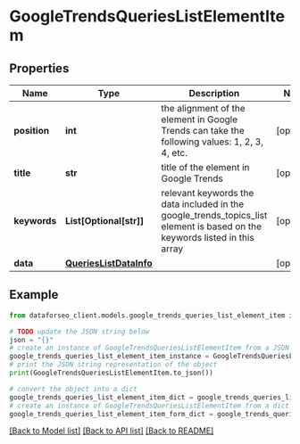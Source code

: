 # GoogleTrendsQueriesListElementItem


## Properties

Name | Type | Description | Notes
------------ | ------------- | ------------- | -------------
**position** | **int** | the alignment of the element in Google Trends can take the following values: 1, 2, 3, 4, etc. | [optional] 
**title** | **str** | title of the element in Google Trends | [optional] 
**keywords** | **List[Optional[str]]** | relevant keywords the data included in the google_trends_topics_list element is based on the keywords listed in this array | [optional] 
**data** | [**QueriesListDataInfo**](QueriesListDataInfo.md) |  | [optional] 

## Example

```python
from dataforseo_client.models.google_trends_queries_list_element_item import GoogleTrendsQueriesListElementItem

# TODO update the JSON string below
json = "{}"
# create an instance of GoogleTrendsQueriesListElementItem from a JSON string
google_trends_queries_list_element_item_instance = GoogleTrendsQueriesListElementItem.from_json(json)
# print the JSON string representation of the object
print(GoogleTrendsQueriesListElementItem.to_json())

# convert the object into a dict
google_trends_queries_list_element_item_dict = google_trends_queries_list_element_item_instance.to_dict()
# create an instance of GoogleTrendsQueriesListElementItem from a dict
google_trends_queries_list_element_item_form_dict = google_trends_queries_list_element_item.from_dict(google_trends_queries_list_element_item_dict)
```
[[Back to Model list]](../README.md#documentation-for-models) [[Back to API list]](../README.md#documentation-for-api-endpoints) [[Back to README]](../README.md)


